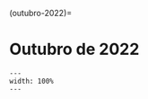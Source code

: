 (outubro-2022)=

# Outubro de 2022

```{figure} ../imagens/calendario/2022/calendario-2022-10.svg
---
width: 100%
---
```

